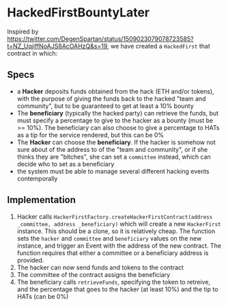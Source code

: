 # HackedFirstBountyLater

Inspired by https://twitter.com/DegenSpartan/status/1509023079078723585?t=NZ_UqjiffNoAJS8AcOAHzQ&s=19, we have created a `HackedFirst` that contract in which:

## Specs

- a **Hacker** deposits funds obtained from the hack (ETH and/or tokens), with the purpose of giving the funds back to the hacked "team and community", but to be guaranteed to get at least a 10% bounty
- The **beneficiary** (typically the hacked party) can retrieve the funds, but must specify a percentage to give to the hacker as a bounty (must be >= 10%). The beneficiary can also choose to give a percentage to HATs as a tip for the service rendered, but this can be 0%
- The **Hacker** can choose the **beneficiary**. If the hacker is somehow not sure about of the address to of the "team and community", or if she thinks they are "bitches", she can set a `committee` instead, which can decide who to set as a beneficiary 
- the system must be able to manage several different hacking events contemporally

## Implementation

1. Hacker calls `HackerFirstFactory.createHackerFirstContract(address _committee, address _beneficiary)` which will create a new `HackerFirst` instance. This should be a clone, so it is relatively cheap. The function sets the `hacker` and `committee` and `beneficiary` values on the new instance, and trigger an Event with the address of the new contract. The function requires that either a committee or a beneficiary address is provided. 
2. The hacker can now send funds and tokens to the contract
3. The committee of the contract assigns the beneficiary
4. The beneficiary calls `retrieveFunds`, specifying the token to retreive, and the percentage that goes to the hacker (at least 10%) and the tip to HATs (can be 0%)
